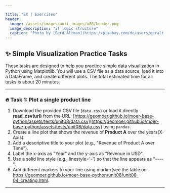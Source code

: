 ```yaml
---

title: "EX | Exercises"
header:
  image: /assets/images/unit_images/u08/header.png
  image_description: "if logic structure"
  caption: "Photo by [Gerd Altman](https://pixabay.com/de/users/geralt-9301/) [from Pixabay](https://pixabay.com)"
---
```


## ✨ Simple Visualization Practice Tasks

These tasks are designed to help you practice simple data visualization in Python using Matplotlib. You will use a CSV file as a data source, load it into a DataFrame, and create different plots. The total estimated time for all tasks is about 20 minutes.

---

### 🔥 Task 1: Plot a single product line

1. Download the provided CSV file (`data.csv`) or load it directly **read_csv(url)** from the URL: [https://geomoer.github.io/moer-base-python/assets/tests/unit08/data.csv](https://geomoer.github.io/moer-base-python/assets/tests/unit08/data.csv) using `pandas`.
2. Create a line plot that shows the revenue of **Product A** over the years(X-Axis).
3. Add a descriptive title to your plot (e.g., "Revenue of Product A over Time").
4. Label the x-axis as "Year" and the y-axis as "Revenue in USD".
5. Use a solid line style (e.g., linestyle='-') so that the line appears as "----".
6. Add different markers to your line using marker(see the table on https://geomoer.github.io/moer-base-python/unit08/unit08-04_creating.html.

---

